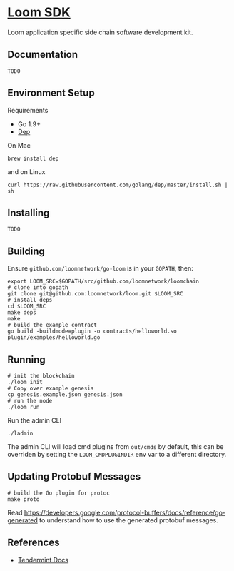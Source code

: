 # [Loom SDK](https://loomx.io)

Loom application specific side chain software development kit.

## Documentation

`TODO`

## Environment Setup

Requirements

* Go 1.9+
* [Dep](https://github.com/golang/dep)

On Mac
```
brew install dep
```
and on Linux
```
curl https://raw.githubusercontent.com/golang/dep/master/install.sh | sh
```
## Installing

`TODO`

## Building

Ensure `github.com/loomnetwork/go-loom` is in your `GOPATH`, then:

```shell
export LOOM_SRC=$GOPATH/src/github.com/loomnetwork/loomchain
# clone into gopath
git clone git@github.com:loomnetwork/loom.git $LOOM_SRC
# install deps
cd $LOOM_SRC
make deps
make
# build the example contract
go build -buildmode=plugin -o contracts/helloworld.so plugin/examples/helloworld.go
```

## Running

```shell
# init the blockchain
./loom init
# Copy over example genesis
cp genesis.example.json genesis.json
# run the node
./loom run
```

Run the admin CLI
```shell
./ladmin
```
The admin CLI will load cmd plugins from `out/cmds` by default, this can be overriden
by setting the `LOOM_CMDPLUGINDIR` env var to a different directory.

## Updating Protobuf Messages

```shell
# build the Go plugin for protoc
make proto
```

Read https://developers.google.com/protocol-buffers/docs/reference/go-generated to understand how
to use the generated protobuf messages.

## References

 * [Tendermint Docs](https://tendermint.readthedocs.io/en/latest/)
